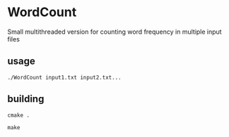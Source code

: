 # WordCount
Small multithreaded version for counting word frequency in multiple input files

## usage
`./WordCount input1.txt input2.txt...`

## building
`cmake .`

`make`
